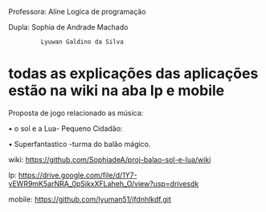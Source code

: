 Professora: Aline   Logica de programação

Dupla: Sophia de Andrade Machado

             Lyuwan Galdino da Silva


 # todas as explicações das aplicações estão na wiki na aba lp e mobile


Proposta de jogo relacionado as música:

•	o sol e a Lua- Pequeno Cidadão:

 
•	Superfantastico -turma do balão mágico.


wiki:
https://github.com/SophiadeA/proj-balao-sol-e-lua/wiki

lp:
https://drive.google.com/file/d/1Y7-yEWR9mK5arNRA_0pSjkxXFLaheh_O/view?usp=drivesdk

mobile:
https://github.com/lyuman51/jfdnhlkdf.git
